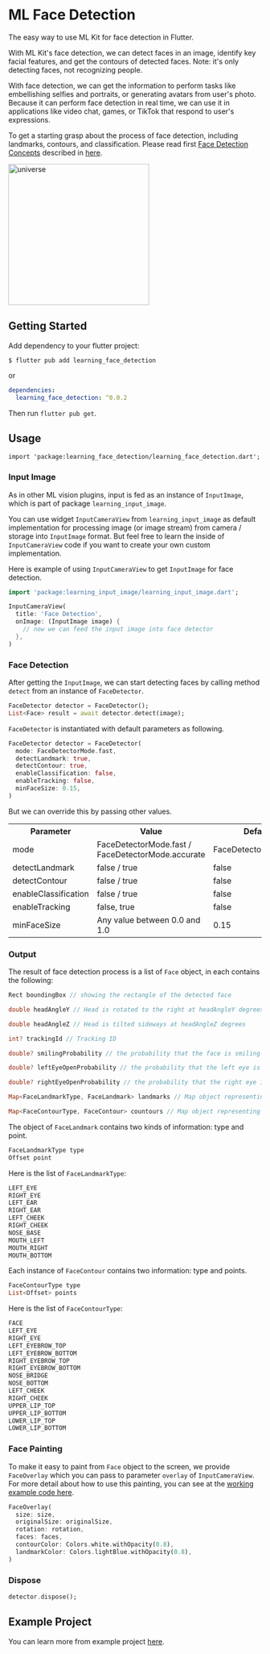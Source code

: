 # ML Face Detection

The easy way to use ML Kit for face detection in Flutter.

With ML Kit's face detection, we can detect faces in an image, identify key facial features, and get the contours of detected faces. Note: it's only detecting faces, not recognizing people.

With face detection, we can get the information to perform tasks like embellishing selfies and portraits, or generating avatars from user's photo. Because it can perform face detection in real time, we can use it in applications like video chat, games, or TikTok that respond to user's expressions.

To get a starting grasp about the process of face detection, including landmarks, contours, and classification. Please read first [Face Detection Concepts](https://developers.google.com/ml-kit/vision/face-detection/face-detection-concepts) described in [here](https://developers.google.com/ml-kit/vision/face-detection/face-detection-concepts).

<img src="https://github.com/salkuadrat/learning/raw/master/packages/learning_face_detection/screenshot.jpg" alt="universe" width="280">

## Getting Started

Add dependency to your flutter project:

```
$ flutter pub add learning_face_detection
```

or

```yaml
dependencies:
  learning_face_detection: ^0.0.2
```

Then run `flutter pub get`.

## Usage

```
import 'package:learning_face_detection/learning_face_detection.dart';
```

### Input Image

As in other ML vision plugins, input is fed as an instance of `InputImage`, which is part of package  `learning_input_image`. 

You can use widget `InputCameraView` from `learning_input_image` as default implementation for processing image (or image stream) from camera / storage into `InputImage` format. But feel free to learn the inside of `InputCameraView` code if you want to create your own custom implementation.

Here is example of using `InputCameraView` to get `InputImage` for face detection.

```dart
import 'package:learning_input_image/learning_input_image.dart';

InputCameraView(
  title: 'Face Detection',
  onImage: (InputImage image) {
    // now we can feed the input image into face detector
  },
)
```

### Face Detection

After getting the `InputImage`, we can start detecting faces by calling method `detect` from an instance of `FaceDetector`.

```dart
FaceDetector detector = FaceDetector();
List<Face> result = await detector.detect(image);
```

`FaceDetector` is instantiated with default parameters as following.

```dart
FaceDetector detector = FaceDetector(
  mode: FaceDetectorMode.fast,
  detectLandmark: true,
  detectContour: true,
  enableClassification: false,
  enableTracking: false,
  minFaceSize: 0.15,
)
```

But we can override this by passing other values.

<table>
  <tr>
    <th>Parameter</th>
    <th>Value</th>
    <th>Default</th>
  </tr>
  <tr>
    <td>mode</td>
    <td>FaceDetectorMode.fast / FaceDetectorMode.accurate</td>
    <td>FaceDetectorMode.fast</td>
  </tr>
  <tr>
    <td>detectLandmark</td>
    <td>false / true</td>
    <td>false</td>
  </tr>
  <tr>
    <td>detectContour</td>
    <td>false / true</td>
    <td>false</td>
  </tr>
  <tr>
    <td>enableClassification</td>
    <td>false / true</td>
    <td>false</td>
  </tr>
  <tr>
    <td>enableTracking</td>
    <td>false, true</td>
    <td>false</td>
  </tr>
  <tr>
    <td>minFaceSize</td>
    <td>Any value between 0.0 and 1.0</td>
    <td>0.15</td>
  </tr>
</table>

### Output

The result of face detection process is a list of `Face` object, in each contains the following:

```dart
Rect boundingBox // showing the rectangle of the detected face

double headAngleY // Head is rotated to the right at headAngleY degrees

double headAngleZ // Head is tilted sideways at headAngleZ degrees

int? trackingId // Tracking ID

double? smilingProbability // the probability that the face is smiling

double? leftEyeOpenProbability // the probability that the left eye is open

double? rightEyeOpenProbability // the probability that the right eye is open

Map<FaceLandmarkType, FaceLandmark> landmarks // Map object representing the list of FaceLandmark

Map<FaceContourType, FaceContour> countours // Map object representing the list of FaceContour

```

The object of `FaceLandmark` contains two kinds of information: type and point.

```dart
FaceLandmarkType type
Offset point
```

Here is the list of `FaceLandmarkType`:

```dart
LEFT_EYE
RIGHT_EYE
LEFT_EAR
RIGHT_EAR
LEFT_CHEEK
RIGHT_CHEEK
NOSE_BASE
MOUTH_LEFT
MOUTH_RIGHT
MOUTH_BOTTOM
```

Each instance of `FaceContour` contains two information: type and points.

```dart
FaceContourType type
List<Offset> points
```

Here is the list of `FaceContourType`:

```dart
FACE
LEFT_EYE
RIGHT_EYE
LEFT_EYEBROW_TOP
LEFT_EYEBROW_BOTTOM
RIGHT_EYEBROW_TOP
RIGHT_EYEBROW_BOTTOM
NOSE_BRIDGE
NOSE_BOTTOM
LEFT_CHEEK
RIGHT_CHEEK
UPPER_LIP_TOP
UPPER_LIP_BOTTOM
LOWER_LIP_TOP
LOWER_LIP_BOTTOM
```

### Face Painting

To make it easy to paint from `Face` object to the screen, we provide `FaceOverlay` which you can pass to parameter `overlay` of `InputCameraView`. For more detail about how to use this painting, you can see at the [working example code here](example/lib/main.dart).

```dart
FaceOverlay(
  size: size,
  originalSize: originalSize,
  rotation: rotation,
  faces: faces,
  contourColor: Colors.white.withOpacity(0.8),
  landmarkColor: Colors.lightBlue.withOpacity(0.8),
)
```

### Dispose

```dart
detector.dispose();
```

## Example Project

You can learn more from example project [here](example).
